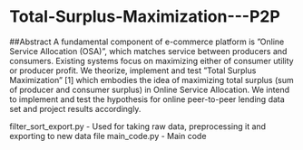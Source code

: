 # Total-Surplus-Maximization---P2P


##Abstract
A fundamental component of e-commerce platform is ”Online Service Allocation (OSA)”, which matches service between producers and consumers. Existing systems focus on maximizing either of consumer utility or producer profit. We theorize, implement and test ”Total Surplus Maximization” [1] which embodies the idea of maximizing total surplus (sum of producer and consumer surplus) in Online Service Allocation. We intend to implement and test the
hypothesis for online peer-to-peer lending data set and project results accordingly.

filter_sort_export.py - Used for taking raw data, preprocessing it and exporting to new data file
main_code.py - Main code